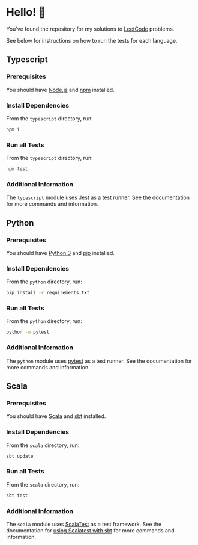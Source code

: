 # Hello! 👋

You've found the repository for my solutions to [LeetCode](https://leetcode.com/) problems.

See below for instructions on how to run the tests for each language.

## Typescript

### Prerequisites
 
You should have [Node.js](https://nodejs.org/en/) and [npm](https://www.npmjs.com/) installed.

### Install Dependencies

From the `typescript` directory, run:
```bash
npm i
```

### Run all Tests

From the `typescript` directory, run:
```bash
npm test
```

### Additional Information

The `typescript` module uses [Jest](https://jestjs.io/) as a test runner. See the documentation for more 
commands and information.

## Python

### Prerequisites

You should have [Python 3](https://www.python.org/downloads/) and [pip](https://pypi.org/project/pip/) installed.

### Install Dependencies

From the `python` directory, run:
```bash
pip install -r requirements.txt
```

### Run all Tests

From the `python` directory, run:
```bash
python -m pytest
```

### Additional Information

The `python` module uses [pytest](https://docs.pytest.org/en/stable/) as a test runner. See the
documentation for more commands and information.

## Scala

### Prerequisites

You should have [Scala](https://www.scala-lang.org) and [sbt](https://www.scala-sbt.org/) installed.

### Install Dependencies

From the `scala` directory, run:
```bash
sbt update
```

### Run all Tests

From the `scala` directory, run:
```bash
sbt test
```

### Additional Information

The `scala` module uses [ScalaTest](https://www.scalatest.org/) as a test framework. See the documentation for
[using Scalatest with sbt](https://www.scalatest.org/user_guide/using_scalatest_with_sbt) for more commands and information.
